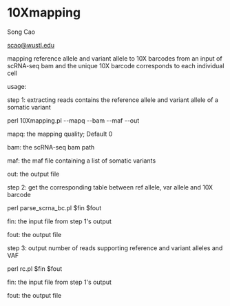 # 10Xmapping

Song Cao

scao@wustl.edu

mapping reference allele and variant allele to 10X barcodes from an input of scRNA-seq bam and the unique 10X barcode corresponds to each individual cell

usage: 

step 1: extracting reads contains the reference allele and variant allele of a somatic variant

perl 10Xmapping.pl --mapq --bam --maf --out

mapq:  the mapping quality; Default 0

bam: the scRNA-seq bam path

maf: the maf file containing a list of somatic variants

out: the output file

step 2: get the corresponding table between ref allele, var allele and 10X barcode 

perl  parse_scrna_bc.pl $fin $fout

fin: the input file from step 1's output

fout: the output file

step 3: output number of reads supporting reference and variant alleles and VAF

perl rc.pl $fin $fout

fin: the input file from step 1's output

fout: the output file
